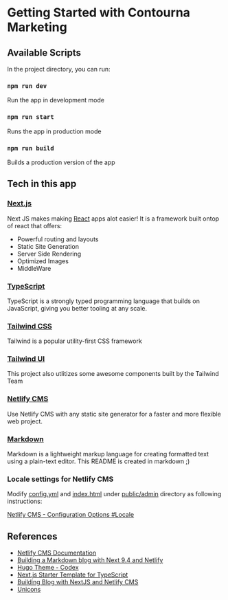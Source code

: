 # Getting Started with Contourna Marketing

## Available Scripts
In the project directory, you can run:

### `npm run dev`
Run the app in development mode
### `npm run start`
Runs the app in production mode
### `npm run build`
Builds a production version of the app

## Tech in this app


### [Next.js](https://nextjs.org/)
Next JS makes making [React](https://reactjs.org/) apps alot easier! It is a framework built ontop of react that offers:

- Powerful routing and layouts
- Static Site Generation
- Server Side Rendering
- Optimized Images
- MiddleWare

### [TypeScript](https://www.typescriptlang.org/)
TypeScript is a strongly typed programming language that builds on JavaScript, giving you better tooling at any scale.

### [Tailwind CSS](https://tailwindcss.com/)
Tailwind is a popular utility-first CSS framework

### [Tailwind UI](https://tailwindui.com/)
This project also utlitizes some awesome components built by the Tailwind Team

### [Netlify CMS](https://www.netlifycms.org/)
Use Netlify CMS with any static site generator for a faster and more flexible web project.

### [Markdown](https://www.markdownguide.org/)
Markdown is a lightweight markup language for creating formatted text using a plain-text editor. This README is created in markdown ;)


### Locale settings for Netlify CMS

Modify [config.yml](/public/admin/config.yml) and
[index.html](/public/admin/index.html) under [public/admin](/public/admin/) directory
as following instructions:

[Netlify CMS - Configuration Options #Locale](https://www.netlifycms.org/docs/configuration-options/#locale)

## References

- [Netlify CMS Documentation](https://www.netlifycms.org/docs/intro/)
- [Building a Markdown blog with Next 9.4 and Netlify](https://www.netlify.com/blog/2020/05/04/building-a-markdown-blog-with-next-9.4-and-netlify/)
- [Hugo Theme - Codex](https://github.com/jakewies/hugo-theme-codex)
- [Next.js Starter Template for TypeScript](https://github.com/vercel/next-learn-starter/tree/master/typescript-final)
- [Building Blog with NextJS and Netlify CMS](https://dev.to/mefaba/building-blog-with-nextjs-and-netlify-cms-fom)
- [Unicons](https://github.com/Iconscout/unicons)
